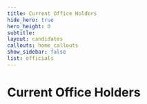 ```yaml
---
title: Current Office Holders
hide_hero: true
hero_height: 0
subtitle: 
layout: candidates
callouts: home_callouts
show_sidebar: false
list: officials
---
```


# Current Office Holders

